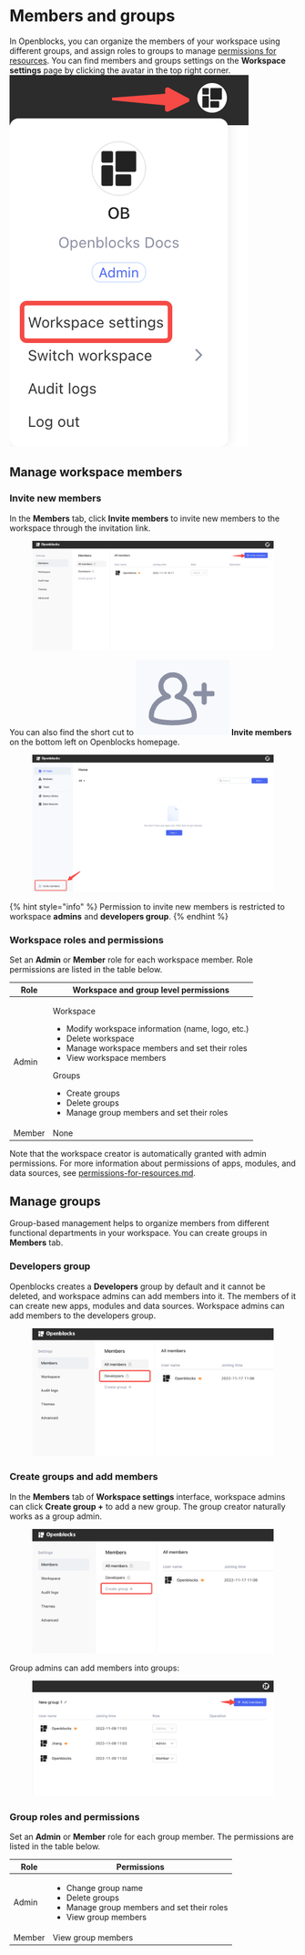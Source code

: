 # Members and groups

In Openblocks, you can organize the members of your workspace using different groups, and assign roles to groups to manage [permissions for resources](permissions-for-resources.md). You can find members and groups settings on the **Workspace settings** page by clicking the avatar in the top right corner.\
<img src="../.gitbook/assets/workspace-settings.png" alt="" data-size="original">

## Manage workspace members

### Invite new members

In the **Members** tab, click **Invite members** to invite new members to the workspace through the invitation link.

<figure><img src="../.gitbook/assets/invite-members-1.png" alt=""><figcaption></figcaption></figure>

You can also find the short cut to <img src="../.gitbook/assets/icon-members-2.png" alt="" data-size="line"> **Invite members** on the bottom left on Openblocks homepage.

<figure><img src="../.gitbook/assets/invite-members-2.png" alt=""><figcaption></figcaption></figure>

{% hint style="info" %}
Permission to invite new members is restricted to workspace **admins** and **developers group**.
{% endhint %}

### Workspace roles and permissions

Set an **Admin** or **Member** role for each workspace member. Role permissions are listed in the table below.

| Role   | Workspace and group level permissions                                                                                                                                                                                                                                                                             |
| ------ | ----------------------------------------------------------------------------------------------------------------------------------------------------------------------------------------------------------------------------------------------------------------------------------------------------------------- |
| Admin  | <p>Workspace</p><ul><li>Modify workspace information (name, logo, etc.)</li><li>Delete workspace</li><li>Manage workspace members and set their roles</li><li>View workspace members</li></ul><p>Groups</p><ul><li>Create groups</li><li>Delete groups</li><li>Manage group members and set their roles</li></ul> |
| Member | None                                                                                                                                                                                                                                                                                                              |

Note that the workspace creator is automatically granted with admin permissions. For more information about permissions of apps, modules, and data sources, see [permissions-for-resources.md](permissions-for-resources.md "mention").

## Manage groups

Group-based management helps to organize members from different functional departments in your workspace. You can create groups in **Members** tab.

### Developers group

Openblocks creates a **Developers** group by default and it cannot be deleted, and workspace admins can add members into it. The members of it can create new apps, modules and data sources. Workspace admins can add members to the developers group.

<figure><img src="../.gitbook/assets/Developers-Group.png" alt=""><figcaption></figcaption></figure>

### Create groups and add members

In the **Members** tab of **Workspace settings** interface, workspace admins can click **Create group +** to add a new group. The group creator naturally works as a group admin.

<figure><img src="../.gitbook/assets/create-group.png" alt=""><figcaption></figcaption></figure>

Group admins can add members into groups:

<figure><img src="../.gitbook/assets/add-members.png" alt=""><figcaption></figcaption></figure>

### Group roles and permissions

Set an **Admin** or **Member** role for each group member. The permissions are listed in the table below.

| Role   | Permissions                                                                                                                           |
| ------ | ------------------------------------------------------------------------------------------------------------------------------------- |
| Admin  | <ul><li>Change group name</li><li>Delete groups</li><li>Manage group members and set their roles</li><li>View group members</li></ul> |
| Member | View group members                                                                                                                    |
